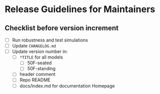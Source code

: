 # Release Guidelines for Maintainers


## Checklist before version increment

- [ ] Run robustness and test simulations
- [ ] Update `CHANGELOG.md`
- [ ] Update version number in:
  - [ ] `*TITLE` for all models
    - [ ] 50F-seated
    - [ ] 50F-standing
  - [ ] header comment 
  - [ ] Repo README
  - [ ] docs/ìndex.md for documentation Homepage 
